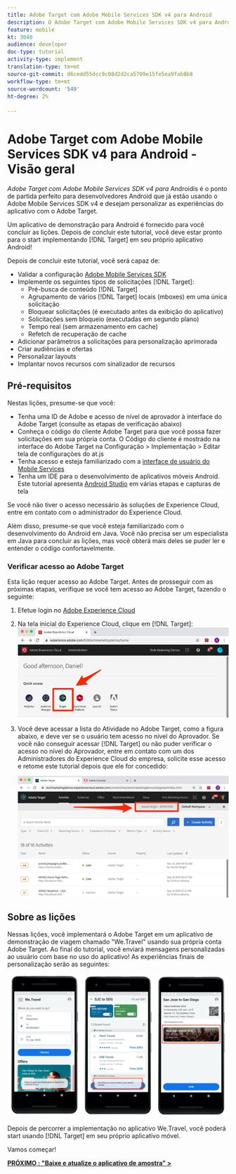 ```yaml
---
title: Adobe Target com Adobe Mobile Services SDK v4 para Android
description: O Adobe Target com Adobe Mobile Services SDK v4 para Android é o ponto de partida perfeito para desenvolvedores do Android que já estão usando o Adobe Mobile Services SDK v4 e desejam personalizar as experiências do aplicativo com o Adobe Target.
feature: mobile
kt: 3040
audience: developer
doc-type: tutorial
activity-type: implement
translation-type: tm+mt
source-git-commit: d6cedd55dcc9c08d2d2ca5709e15fe5ea9fab8b8
workflow-type: tm+mt
source-wordcount: '549'
ht-degree: 2%

---
```



# Adobe Target com Adobe Mobile Services SDK v4 para Android - Visão geral

_Adobe Target com Adobe Mobile Services SDK v4 para_ Androidis é o ponto de partida perfeito para desenvolvedores Android que já estão usando o Adobe Mobile Services SDK v4 e desejam personalizar as experiências do aplicativo com o Adobe Target.

Um aplicativo de demonstração para Android é fornecido para você concluir as lições. Depois de concluir este tutorial, você deve estar pronto para o start implementando [!DNL Target] em seu próprio aplicativo Android!

Depois de concluir este tutorial, você será capaz de:

* Validar a configuração [Adobe Mobile Services SDK](https://docs.adobe.com/content/help/en/mobile-services/android/getting-started-android/requirements.html)
* Implemente os seguintes tipos de solicitações [!DNL Target]:
   * Pré-busca de conteúdo [!DNL Target]
   * Agrupamento de vários [!DNL Target] locais (mboxes) em uma única solicitação
   * Bloquear solicitações (é executado antes da exibição do aplicativo)
   * Solicitações sem bloqueio (executadas em segundo plano)
   * Tempo real (sem armazenamento em cache)
   * Refetch de recuperação de cache
* Adicionar parâmetros a solicitações para personalização aprimorada
* Criar audiências e ofertas
* Personalizar layouts
* Implantar novos recursos com sinalizador de recursos

## Pré-requisitos

Nestas lições, presume-se que você:

* Tenha uma ID de Adobe e acesso de nível de aprovador à interface do Adobe Target (consulte as etapas de verificação abaixo)
* Conheça o código do cliente Adobe Target para que você possa fazer solicitações em sua própria conta. O Código do cliente é mostrado na interface do Adobe Target na   Configuração > Implementação > Editar tela de configurações do at.js
* Tenha acesso e esteja familiarizado com a [interface de usuário do Mobile Services](https://mobilemarketing.adobe.com)
* Tenha um IDE para o desenvolvimento de aplicativos móveis Android. Este tutorial apresenta [Android Studio](https://developer.android.com/studio/install) em várias etapas e capturas de tela

Se você não tiver o acesso necessário às soluções de Experience Cloud, entre em contato com o administrador do Experience Cloud.

Além disso, presume-se que você esteja familiarizado com o desenvolvimento do Android em Java. Você não precisa ser um especialista em Java para concluir as lições, mas você obterá mais deles se puder ler e entender o código confortavelmente.

### Verificar acesso ao Adobe Target

Esta lição requer acesso ao Adobe Target. Antes de prosseguir com as próximas etapas, verifique se você tem acesso ao Adobe Target, fazendo o seguinte:

1. Efetue login no [Adobe Experience Cloud](https://experience.adobe.com/)
1. Na tela inicial do Experience Cloud, clique em [!DNL Target]:
   ![Tela inicial Experience Cloud](assets/aec_homeScreen_clickTarget.png)
1. Você deve acessar a lista do Atividade no Adobe Target, como a figura abaixo, e deve ver se o usuário tem acesso no nível do Aprovador. Se você não conseguir acessar [!DNL Target] ou não puder verificar o acesso no nível do Aprovador, entre em contato com um dos Administradores do Experience Cloud do empresa, solicite esse acesso e retome este tutorial depois que ele for concedido:

   ![UI Adobe](assets/targetUI_approver.png)

## Sobre as lições

Nessas lições, você implementará o Adobe Target em um aplicativo de demonstração de viagem chamado &quot;We.Travel&quot; usando sua própria conta Adobe Target. Ao final do tutorial, você enviará mensagens personalizadas ao usuário com base no uso do aplicativo! As experiências finais de personalização serão as seguintes:

![Final do aplicativo We.Travel](assets/overview_final_result.jpg)

Depois de percorrer a implementação no aplicativo We.Travel, você poderá start usando [!DNL Target] em seu próprio aplicativo móvel.

Vamos começar!

**[PRÓXIMO : &quot;Baixe e atualize o aplicativo de amostra&quot; >](download-and-update-the-sample-app.md)**
